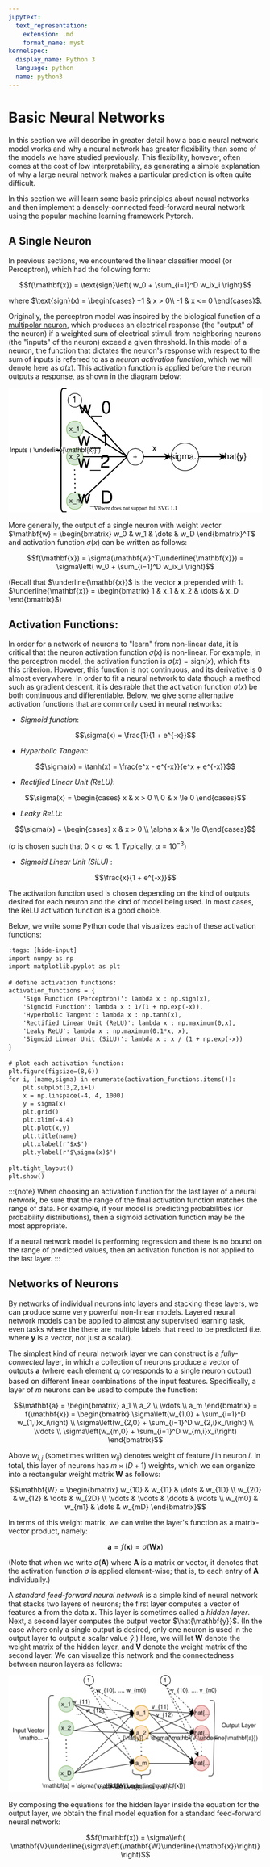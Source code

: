 ```yaml
---
jupytext:
  text_representation:
    extension: .md
    format_name: myst
kernelspec:
  display_name: Python 3
  language: python
  name: python3
---
```


# Basic Neural Networks

In this section we will describe in greater detail how a basic neural network model works and why a neural network has greater flexibility than some of the models we have studied previously. This flexibility, however, often comes at the cost of low interpretability, as generating a simple explanation of why a large neural network makes a particular prediction is often quite difficult.

In this section we will learn some basic principles about neural networks and then implement a densely-connected feed-forward neural network using the popular machine learning framework Pytorch.

## A Single Neuron

In previous sections, we encountered the linear classifier model (or Perceptron), which had the following form:

$$f(\mathbf{x}) = \text{sign}\left( w_0 + \sum_{i=1}^D w_ix_i \right)$$

where $\text{sign}(x) = \begin{cases} +1 &  x > 0\\ -1 & x <= 0 \end{cases}$.

Originally, the perceptron model was inspired by the biological function of a [multipolar neuron](https://en.wikipedia.org/wiki/Multipolar_neuron), which produces an electrical response (the "output" of the neuron) if a weighted sum of electrical stimuli from neighboring neurons (the "inputs" of the neuron) exceed a given threshold. In this model of a neuron, the function that dictates the neuron's response with respect to the sum of inputs is referred to as a _neuron activation function_, which we will denote here as $\sigma(x)$. This activation function is applied before the neuron outputs a response, as shown in the diagram below:

![neuron](neuron.svg)

More generally, the output of a single neuron with weight vector $\mathbf{w} = \begin{bmatrix} w_0 & w_1 & \dots &  w_D \end{bmatrix}^T$ and activation function $\sigma(x)$ can be written as follows:

$$f(\mathbf{x}) = \sigma(\mathbf{w}^T\underline{\mathbf{x}}) = \sigma\left( w_0 + \sum_{i=1}^D w_ix_i \right)$$

(Recall that $\underline{\mathbf{x}}$ is the vector $\mathbf{x}$ prepended with $1$: $\underline{\mathbf{x}} = \begin{bmatrix} 1 & x_1 & x_2 & \dots & x_D \end{bmatrix}$)

## Activation Functions:

In order for a network of neurons to "learn" from non-linear data, it is critical that the neuron activation function $\sigma(x)$ is non-linear. For example, in the perceptron model, the activation function is $\sigma(x) = \text{sign}(x)$, which fits this criterion. However, this function is not continuous, and its derivative is $0$ almost everywhere. In order to fit a neural network to data though a method such as gradient descent, it is desirable that the activation function $\sigma(x)$ be both continuous and differentiable. Below, we give some alternative activation functions that are commonly used in neural networks:

* _Sigmoid function_: 

$$\sigma(x) = \frac{1}{1 + e^{-x}}$$

* _Hyperbolic Tangent_: 

$$\sigma(x) = \tanh(x) = \frac{e^x - e^{-x}}{e^x + e^{-x}}$$

* _Rectified Linear Unit (ReLU)_: 

$$\sigma(x) = \begin{cases} x & x > 0 \\ 0 & x \le 0 \end{cases}$$

* _Leaky ReLU_: 

$$\sigma(x) = \begin{cases} x & x > 0 \\ \alpha x & x \le 0\end{cases}$$

($\alpha$ is chosen such that $0 < \alpha \ll 1$. Typically, $\alpha = 10^{-3}$)

* _Sigmoid Linear Unit (SiLU)_ : 

$$\frac{x}{1 + e^{-x}}$$

The activation function used is chosen depending on the kind of outputs desired for each neuron and the kind of model being used. In most cases, the ReLU activation function is a good choice.

Below, we write some Python code that visualizes each of these activation functions:

```{code-cell}
:tags: [hide-input]
import numpy as np
import matplotlib.pyplot as plt

# define activation functions:
activation_functions = {
    'Sign Function (Perceptron)': lambda x : np.sign(x),
    'Sigmoid Function': lambda x : 1/(1 + np.exp(-x)),
    'Hyperbolic Tangent': lambda x : np.tanh(x),
    'Rectified Linear Unit (ReLU)': lambda x : np.maximum(0,x),
    'Leaky ReLU': lambda x : np.maximum(0.1*x, x),
    'Sigmoid Linear Unit (SiLU)': lambda x : x / (1 + np.exp(-x))
}

# plot each activation function:
plt.figure(figsize=(8,6))
for i, (name,sigma) in enumerate(activation_functions.items()):
    plt.subplot(3,2,i+1)
    x = np.linspace(-4, 4, 1000)
    y = sigma(x)
    plt.grid()
    plt.xlim(-4,4)
    plt.plot(x,y)
    plt.title(name)
    plt.xlabel(r'$x$')
    plt.ylabel(r'$\sigma(x)$')

plt.tight_layout()
plt.show()
```


:::{note}
When choosing an activation function for the last layer of a neural network, be sure that the range of the final activation function matches the range of data. For example, if your model is predicting probabilities (or probability distributions), then a sigmoid activation function may be the most appropriate. 

If a neural network model is performing regression and there is no bound on the range of predicted values, then an activation function is not applied to the last layer.
:::

## Networks of Neurons

By networks of individual neurons into layers and stacking these layers, we can produce some very powerful non-linear models. Layered neural network models can be applied to almost any supervised learning task, even tasks where the there are multiple labels that need to be predicted (i.e. where $\mathbf{y}$ is a vector, not just a scalar).

The simplest kind of neural network layer we can construct is a _fully-connected_ layer, in which a collection of neurons produce a vector of outputs $\mathbf{a}$ (where each element $a_i$ corresponds to a single neuron output) based on different linear combinations of the input features. Specifically, a layer of $m$ neurons can be used to compute the function:

$$\mathbf{a} = \begin{bmatrix} a_1 \\ a_2 \\ \vdots \\ a_m \end{bmatrix} = f(\mathbf{x}) = \begin{bmatrix} 
\sigma\left(w_{1,0} + \sum_{i=1}^D w_{1,i}x_i\right) \\ 
\sigma\left(w_{2,0} + \sum_{i=1}^D w_{2,i}x_i\right) \\
\vdots \\
\sigma\left(w_{m,0} + \sum_{i=1}^D w_{m,i}x_i\right)
\end{bmatrix}$$

Above $w_{i,j}$ (sometimes written $w_{ij}$) denotes weight of feature $j$ in neuron $i$. In total, this layer of neurons has $m \times (D+1)$ weights, which we can organize into a rectangular weight matrix $\mathbf{W}$ as follows:

$$\mathbf{W} = \begin{bmatrix}
w_{10} & w_{11} & \dots & w_{1D} \\
w_{20} & w_{12} & \dots & w_{2D} \\
\vdots & \vdots & \ddots & \vdots \\
w_{m0} & w_{m1} & \dots  & w_{mD}
\end{bmatrix}$$

In terms of this weight matrix, we can write the layer's function as a matrix-vector product, namely:

$$\mathbf{a} = f(\mathbf{x}) = \sigma(\mathbf{W}\mathbf{x})$$

(Note that when we write $\sigma(\mathbf{A})$ where $\mathbf{A}$ is a matrix or vector, it denotes that the activation function $\sigma$ is applied element-wise; that is, to each entry of $\mathbf{A}$ individually.)


A _standard feed-forward neural network_ is a simple kind of neural network that stacks two layers of neurons; the first layer computes a vector of features $\mathbf{a}$ from the data $\mathbf{x}$. This layer is sometimes called a _hidden layer_. Next, a second layer computes the output vector $\hat{\mathbf{y}}$. (In the case where only a single output is desired, only one neuron is used in the output layer to output a scalar value $\hat{y}$.) Here, we will let $\mathbf{W}$ denote the weight matrix of the hidden layer, and $\mathbf{V}$ denote the weight matrix of the second layer. We can visualize this network and the connectedness between neuron layers as follows:

![FeedForward Neural Network](simple_nn.svg)

By composing the equations for the hidden layer inside the equation for the output layer, we obtain the final model equation for a standard feed-forward neural network:

$$f(\mathbf{x}) = \sigma\left( \mathbf{V}\underline{\sigma\left(\mathbf{W}\underline{\mathbf{x}}\right)} \right)$$
